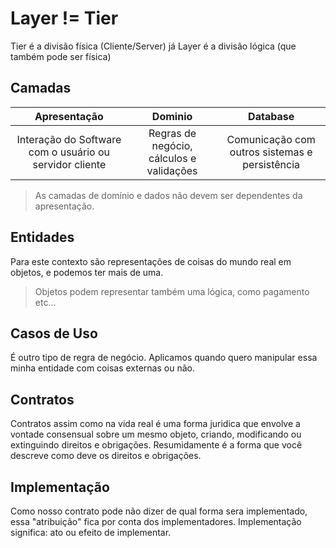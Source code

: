 # Layer != Tier
Tier é a divisão física (Cliente/Server) já Layer é a divisão lógica (que também pode ser física)

## Camadas 
Apresentação | Dominio | Database
:------: | :------: | :------:
Interação do Software com o usuário ou servidor cliente | Regras de negócio, cálculos e validações | Comunicação com outros sistemas e persistência

>As camadas de domínio e dados não devem ser dependentes da apresentação.

## Entidades
Para este contexto são representações de coisas do mundo real em objetos, e podemos ter mais de uma.
>Objetos podem representar também uma lógica, como pagamento etc...

## Casos de Uso
É outro tipo de regra de negócio. Aplicamos quando quero manipular essa minha entidade com coisas externas ou não.

## Contratos
Contratos assim como na vida real é uma forma juridica que envolve a vontade consensual sobre um mesmo objeto, criando, modificando ou extinguindo direitos e obrigações.
Resumidamente é a forma que você descreve como deve os direitos e obrigações.

## Implementação
Como nosso contrato pode não dizer de qual forma sera implementado, essa "atribuição" fica por conta dos implementadores. 
Implementação significa: ato ou efeito de implementar.